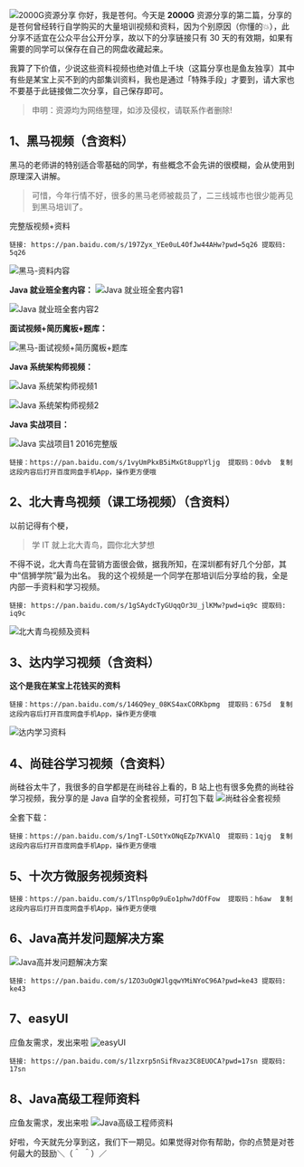 ![2000G资源分享](https://cdn.nlark.com/yuque/0/2023/jpeg/29495295/1689610591252-13cc95c6-ff78-44f6-aac8-cdc10ce4c099.jpeg#averageHue=%23737c78&clientId=ubcf62835-ffcc-4&from=ui&id=u56c69fe1&originHeight=383&originWidth=900&originalType=binary&ratio=2&rotation=0&showTitle=true&size=156971&status=done&style=none&taskId=u4795cdd2-7967-47a5-bb9d-34d44c03b99&title=2000G%E8%B5%84%E6%BA%90%E5%88%86%E4%BA%AB "2000G资源分享")
你好，我是苍何。今天是 **2000G** 资源分享的第二篇，分享的是苍何曾经转行自学购买的大量培训视频和资料，因为个别原因（你懂的💥），此分享不适宜在公众平台公开分享，故以下的分享链接只有 30 天的有效期，如果有需要的同学可以保存在自己的网盘收藏起来。

我算了下价值，少说这些资料视频也绝对值上千块（这篇分享也是鱼友独享）其中有些是某宝上买不到的内部集训资料，我也是通过「特殊手段」才要到，请大家也不要基于此链接做二次分享，自己保存即可。

> 申明：资源均为网络整理，如涉及侵权，请联系作者删除!

## 1、黑马视频（含资料）
黑马的老师讲的特别适合零基础的同学，有些概念不会先讲的很模糊，会从使用到原理深入讲解。
> 可惜，今年行情不好，很多的黑马老师被裁员了，二三线城市也很少能再见到黑马培训了。


完整版视频+资料

```
链接: https://pan.baidu.com/s/197Zyx_YEe0uL4OfJw44AHw?pwd=5q26 提取码: 5q26
```
![黑马-资料内容](https://cdn.nlark.com/yuque/0/2023/png/29495295/1689776239656-848bcf64-0027-4438-90d1-25f3c6d5e6c3.png#averageHue=%23f3f2f0&clientId=u56da4eda-cb80-4&from=paste&height=431&id=u75549bb3&originHeight=862&originWidth=1796&originalType=binary&ratio=2&rotation=0&showTitle=true&size=96792&status=done&style=none&taskId=u25e18a1f-b761-46c4-b958-43ff4dba123&title=%E9%BB%91%E9%A9%AC-%E8%B5%84%E6%96%99%E5%86%85%E5%AE%B9&width=898 "黑马-资料内容")

**Java 就业班全套内容：**
![Java 就业班全套内容1](https://cdn.nlark.com/yuque/0/2023/png/29495295/1689776357229-098e6355-9d84-4502-b28f-c01fd6327ea6.png#averageHue=%23eff4fd&clientId=u56da4eda-cb80-4&from=paste&height=590&id=uee0eb0eb&originHeight=1180&originWidth=1796&originalType=binary&ratio=2&rotation=0&showTitle=true&size=245885&status=done&style=none&taskId=u2d92a57b-0a8f-430e-af02-9feaa6c6748&title=Java%20%E5%B0%B1%E4%B8%9A%E7%8F%AD%E5%85%A8%E5%A5%97%E5%86%85%E5%AE%B91&width=898 "Java 就业班全套内容1")

![Java 就业班全套内容2](https://cdn.nlark.com/yuque/0/2023/png/29495295/1689776394480-24f04a3c-e3a1-450c-86c7-f04d72392f59.png#averageHue=%23eff4fd&clientId=u56da4eda-cb80-4&from=paste&height=590&id=ue68b9f2f&originHeight=1180&originWidth=1796&originalType=binary&ratio=2&rotation=0&showTitle=true&size=250529&status=done&style=none&taskId=u3d6c164a-60bc-485b-bd47-0362444661c&title=Java%20%E5%B0%B1%E4%B8%9A%E7%8F%AD%E5%85%A8%E5%A5%97%E5%86%85%E5%AE%B92&width=898 "Java 就业班全套内容2")

**面试视频+简历魔板+题库：**

![黑马-面试视频+简历魔板+题库](https://cdn.nlark.com/yuque/0/2023/png/29495295/1689776472469-3ae592a5-03fe-4386-93d9-36f987fafbf4.png#averageHue=%234fa5ef&clientId=u56da4eda-cb80-4&from=paste&height=298&id=u2819c642&originHeight=596&originWidth=1796&originalType=binary&ratio=2&rotation=0&showTitle=true&size=95668&status=done&style=none&taskId=uf194bbd5-f47f-4243-b505-21d749295bb&title=%E9%BB%91%E9%A9%AC-%E9%9D%A2%E8%AF%95%E8%A7%86%E9%A2%91%2B%E7%AE%80%E5%8E%86%E9%AD%94%E6%9D%BF%2B%E9%A2%98%E5%BA%93&width=898 "黑马-面试视频+简历魔板+题库")

**Java 系统架构师视频：**

![Java 系统架构师视频1](https://cdn.nlark.com/yuque/0/2023/png/29495295/1689776627963-adb4f328-b59b-4ca8-b4f2-c22fc8cdd0cc.png#averageHue=%23449eeb&clientId=u56da4eda-cb80-4&from=paste&height=298&id=u7b2edc16&originHeight=596&originWidth=1796&originalType=binary&ratio=2&rotation=0&showTitle=true&size=107927&status=done&style=none&taskId=u8d75845e-7766-46b0-8c8f-03bd28835b6&title=Java%20%E7%B3%BB%E7%BB%9F%E6%9E%B6%E6%9E%84%E5%B8%88%E8%A7%86%E9%A2%911&width=898 "Java 系统架构师视频1")

![Java 系统架构师视频2](https://cdn.nlark.com/yuque/0/2023/png/29495295/1689776660332-c70b9047-4756-4858-9b60-7926cd45e19d.png#averageHue=%23eff4fd&clientId=u56da4eda-cb80-4&from=paste&height=451&id=ubfbc6148&originHeight=902&originWidth=1796&originalType=binary&ratio=2&rotation=0&showTitle=true&size=158636&status=done&style=none&taskId=u8e30dc1e-27e5-476c-96a6-5417e234221&title=Java%20%E7%B3%BB%E7%BB%9F%E6%9E%B6%E6%9E%84%E5%B8%88%E8%A7%86%E9%A2%912&width=898 "Java 系统架构师视频2")

**Java 实战项目：**

![Java 实战项目1](https://cdn.nlark.com/yuque/0/2023/png/29495295/1689776759246-ffb93e8f-71a7-45b7-a912-4efbe58cdab8.png#averageHue=%23eff4fd&clientId=u56da4eda-cb80-4&from=paste&height=607&id=ufb66b153&originHeight=1214&originWidth=1796&originalType=binary&ratio=2&rotation=0&showTitle=true&size=252323&status=done&style=none&taskId=u75f7868c-1b11-4b6f-8ab4-6df4e32e450&title=Java%20%E5%AE%9E%E6%88%98%E9%A1%B9%E7%9B%AE1&width=898 "Java 实战项目1")
2016完整版

```
链接：https://pan.baidu.com/s/1vyUmPkxB5iMxGt8uppYljg  提取码：0dvb  复制这段内容后打开百度网盘手机App，操作更方便哦
```

## 2、北大青鸟视频（课工场视频）（含资料）
以前记得有个梗，
> 学 IT 就上北大青鸟，圆你北大梦想

不得不说，北大青鸟在营销方面很会做，据我所知，在深圳都有好几个分部，其中“信狮学院”最为出名。
我的这个视频是一个同学在那培训后分享给的我，全是内部一手资料和学习视频。

```
链接: https://pan.baidu.com/s/1gSAydcTyGUqqOr3U_jlKMw?pwd=iq9c 提取码: iq9c
```

![北大青鸟视频及资料](https://cdn.nlark.com/yuque/0/2023/png/29495295/1689777882946-923ef766-a527-4334-9672-67af4680f993.png#averageHue=%2352a5e1&clientId=u800d678c-d04f-4&from=paste&height=607&id=u6bc0c4d1&originHeight=1214&originWidth=1796&originalType=binary&ratio=2&rotation=0&showTitle=true&size=223256&status=done&style=none&taskId=ub8442c4e-d5d0-4042-bf99-ea91278c3d6&title=%E5%8C%97%E5%A4%A7%E9%9D%92%E9%B8%9F%E8%A7%86%E9%A2%91%E5%8F%8A%E8%B5%84%E6%96%99&width=898 "北大青鸟视频及资料")
## 3、达内学习视频（含资料）
**这个是我在某宝上花钱买的资料**
```
链接：https://pan.baidu.com/s/146Q9ey_08KS4axCORKbpmg  提取码：675d  复制这段内容后打开百度网盘手机App，操作更方便哦
```
![达内学习资料](https://cdn.nlark.com/yuque/0/2023/png/29495295/1689777964613-c4ab6306-83a4-40dd-b530-239f0738ddda.png#averageHue=%2338a2fc&clientId=u800d678c-d04f-4&from=paste&height=608&id=u1ce81a76&originHeight=1216&originWidth=1796&originalType=binary&ratio=2&rotation=0&showTitle=true&size=208368&status=done&style=none&taskId=uc098dee7-5090-4574-b773-1a51b3d204f&title=%E8%BE%BE%E5%86%85%E5%AD%A6%E4%B9%A0%E8%B5%84%E6%96%99&width=898 "达内学习资料")

## 4、尚硅谷学习视频（含资料）
尚硅谷太牛了，我很多的自学都是在尚硅谷上看的，B 站上也有很多免费的尚硅谷学习视频，我分享的是 Java 自学的全套视频，可打包下载
![尚硅谷全套视频](https://cdn.nlark.com/yuque/0/2023/png/29495295/1689778199971-665771ce-c60b-4591-8e03-6d9fe6000e02.png#averageHue=%23f7f6f6&clientId=u800d678c-d04f-4&from=paste&height=3085&id=ud0a48a82&originHeight=6170&originWidth=1796&originalType=binary&ratio=2&rotation=0&showTitle=true&size=3818377&status=done&style=none&taskId=u24a68c8d-d53a-4cb5-a284-f272c4dc0f6&title=%E5%B0%9A%E7%A1%85%E8%B0%B7%E5%85%A8%E5%A5%97%E8%A7%86%E9%A2%91&width=898 "尚硅谷全套视频")

全套下载：

```
链接：https://pan.baidu.com/s/1ngT-LSOtYxONqEZp7KVAlQ  提取码：1qjg  复制这段内容后打开百度网盘手机App，操作更方便哦
```

## 5、十次方微服务视频资料

```
链接：https://pan.baidu.com/s/1Tlnsp0p9uEo1phw7dOfFow  提取码：h6aw  复制这段内容后打开百度网盘手机App，操作更方便哦
```

## 6、Java高并发问题解决方案
![Java高并发问题解决方案](https://cdn.nlark.com/yuque/0/2023/png/29495295/1689778497609-78d1e06f-200d-450d-a2ad-0125e7e8b995.png#averageHue=%23eef3fb&clientId=u800d678c-d04f-4&from=paste&height=604&id=uebf30c7a&originHeight=1208&originWidth=1796&originalType=binary&ratio=2&rotation=0&showTitle=true&size=306257&status=done&style=none&taskId=u5f7b0598-5c23-4d4d-9eb7-af9242147ec&title=Java%E9%AB%98%E5%B9%B6%E5%8F%91%E9%97%AE%E9%A2%98%E8%A7%A3%E5%86%B3%E6%96%B9%E6%A1%88&width=898 "Java高并发问题解决方案")

```
链接: https://pan.baidu.com/s/1ZO3uOgWJlgqwYMiNYoC96A?pwd=ke43 提取码: ke43
```
## 7、easyUI
应鱼友需求，发出来啦
![easyUI](https://cdn.nlark.com/yuque/0/2023/png/29495295/1689778543205-0fd2d969-079e-47b1-b1d4-8a94ddeb4ec8.png#averageHue=%23eef3fc&clientId=u800d678c-d04f-4&from=paste&height=604&id=u35abdd40&originHeight=1208&originWidth=1796&originalType=binary&ratio=2&rotation=0&showTitle=true&size=248827&status=done&style=none&taskId=u43252d7b-c29c-4482-98da-04cbd596afb&title=easyUI&width=898 "easyUI")
```
链接: https://pan.baidu.com/s/1lzxrp5nSifRvaz3C8EUOCA?pwd=17sn 提取码: 17sn
```

## 8、Java高级工程师资料
应鱼友需求，发出来啦
![Java高级工程师资料](https://cdn.nlark.com/yuque/0/2023/png/29495295/1689778702414-5f438c7c-7fb9-49ca-a12c-89b7e79db6b0.png#averageHue=%23449eec&clientId=u800d678c-d04f-4&from=paste&height=300&id=u4f84e07a&originHeight=600&originWidth=1796&originalType=binary&ratio=2&rotation=0&showTitle=true&size=107392&status=done&style=none&taskId=u5ea53b31-0a7d-4771-b290-b202fa8ec8b&title=Java%E9%AB%98%E7%BA%A7%E5%B7%A5%E7%A8%8B%E5%B8%88%E8%B5%84%E6%96%99&width=898 "Java高级工程师资料")

好啦，今天就先分享到这，我们下一期见。如果觉得对你有帮助，你的点赞是对苍何最大的鼓励＼（＾ ＾）／

